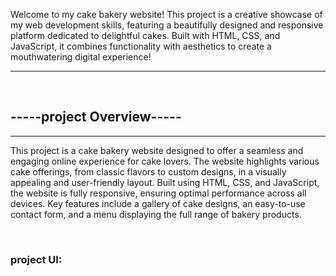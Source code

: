 <p>
Welcome to my cake bakery website! This project is a creative showcase of my web development skills, featuring a beautifully designed and responsive platform dedicated to delightful cakes. Built with HTML, CSS, and JavaScript, it combines functionality with aesthetics to create a mouthwatering digital experience!</p>
<hr>
<br>
<h2>-----project Overview-----</h2>
<hr>
<p>This project is a cake bakery website designed to offer a seamless and engaging online experience for cake lovers. The website highlights various cake offerings, from classic flavors to custom designs, in a visually appealing and user-friendly layout. Built using HTML, CSS, and JavaScript, the website is fully responsive, ensuring optimal performance across all devices. Key features include a gallery of cake designs, an easy-to-use contact form, and a menu displaying the full range of bakery products. </p>
<br>
<h3>project UI:</h3>
